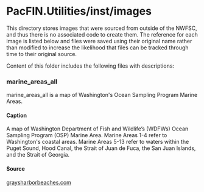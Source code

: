 # PacFIN.Utilities/inst/images

This directory stores images that were sourced from outside of the NWFSC,
and thus there is no associated code to create them.
The reference for each image is listed below and
files were saved using their original name rather than modified to
increase the likelihood that files can be tracked through time to their original source.

Content of this folder includes the following files with descriptions:

### marine_areas_all

marine_areas_all is a map of Washington's Ocean Sampling Program Marine Areas.

#### Caption

A map of Washington Department of Fish and Wildlife’s (WDFWs)
Ocean Sampling Program (OSP) Marine Area.
Marine Areas 1-4 refer to Washington's coastal areas.
Marine Areas 5-13 refer to waters within the
Puget Sound, Hood Canal, the Strait of Juan de Fuca, the San Juan Islands, and the Strait of Georgia.

#### Source

[graysharborbeaches.com](https://www.graysharborbeaches.com/fishing-news-and-updates.html "Link to Grays Harbor Beaches fishing news and updates.")
